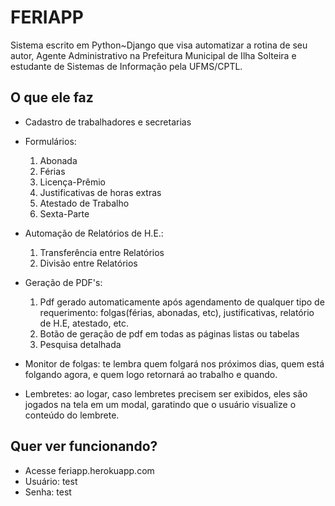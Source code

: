 # FERIAPP

Sistema escrito em Python~Django que visa automatizar a rotina de seu autor, Agente Administrativo na Prefeitura Municipal de Ilha Solteira e  estudante de Sistemas de Informação pela UFMS/CPTL.

## O que ele faz

- Cadastro de trabalhadores e secretarias

- Formulários:
    1. Abonada
    2. Férias
    3. Licença-Prêmio
    4. Justificativas de horas extras
    5. Atestado de Trabalho
    6. Sexta-Parte
    
    
- Automação de Relatórios de H.E.:
    1. Transferência entre Relatórios
    2. Divisão entre Relatórios
    
- Geração de PDF's:
    1. Pdf gerado automaticamente após agendamento de qualquer tipo de requerimento: folgas(férias, abonadas, etc), justificativas, relatório de H.E, atestado, etc.
    2. Botão de geração de pdf em todas as páginas listas ou tabelas
    3. Pesquisa detalhada
    
- Monitor de folgas: te lembra quem folgará nos próximos dias, quem está folgando agora, e quem logo retornará ao trabalho e quando.
    
- Lembretes: ao logar, caso lembretes precisem ser exibidos, eles são jogados na tela em um modal, garatindo que o usuário visualize o conteúdo do lembrete.
    
## Quer ver funcionando?
 - Acesse feriapp.herokuapp.com
 - Usuário: test
 - Senha: test


